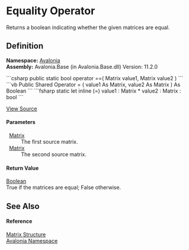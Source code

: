 # Equality Operator


Returns a boolean indicating whether the given matrices are equal.



## Definition
**Namespace:** <a href="N_Avalonia">Avalonia</a>  
**Assembly:** Avalonia.Base (in Avalonia.Base.dll) Version: 11.2.0

<Tabs groupId="api-code-preview">
<TabItem value="csharp" label="C#">
```csharp
public static bool operator ==(
	Matrix value1,
	Matrix value2
)
```
</TabItem>
<TabItem value="vb" label="VB">
```vb
Public Shared Operator = ( 
	value1 As Matrix,
	value2 As Matrix
) As Boolean
```
</TabItem>
<TabItem value="fsharp" label="F#">
```fsharp
static let inline (=)
        value1 : Matrix * 
        value2 : Matrix  : bool
```
</TabItem>
</Tabs>



<a href="https://github.com/AvaloniaUI/Avalonia/tree/master/src/Avalonia.Base/Matrix.cs#L191" title="View the source code">View Source</a>



#### Parameters
<dl><dt>  <a href="T_Avalonia_Matrix">Matrix</a></dt><dd>The first source matrix.</dd><dt>  <a href="T_Avalonia_Matrix">Matrix</a></dt><dd>The second source matrix.</dd></dl>

#### Return Value
<a href="https://learn.microsoft.com/dotnet/api/system.boolean" target="_blank" rel="noopener noreferrer">Boolean</a>  
True if the matrices are equal; False otherwise.

## See Also


#### Reference
<a href="T_Avalonia_Matrix">Matrix Structure</a>  
<a href="N_Avalonia">Avalonia Namespace</a>  

